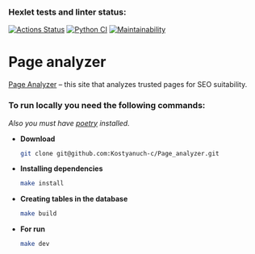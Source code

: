 ### Hexlet tests and linter status:

[![Actions Status](https://github.com/Kostyanuch-c/python-project-83/actions/workflows/hexlet-check.yml/badge.svg)](https://github.com/Kostyanuch-c/python-project-83/actions)  [![Python CI](https://github.com/Kostyanuch-c/python-project-83/actions/workflows/ci.yml/badge.svg)](https://github.com/Kostyanuch-c/python-project-83/actions/workflows/ci.yml)  [![Maintainability](https://api.codeclimate.com/v1/badges/b23b5a62d9cf63faf2bb/maintainability)](https://codeclimate.com/github/Kostyanuch-c/python-project-83/maintainability)

# Page analyzer

[Page Analyzer](https://page-analyzer-bvtc.onrender.com) – this site that analyzes trusted pages for SEO suitability.

### To run locally you need the following commands:

*Also you must have [poetry](https://python-poetry.org/docs/) installed.*

+ **Download**

  ```bash
  git clone git@github.com:Kostyanuch-c/Page_analyzer.git 
  ```
+ **Installing dependencies**
    ```bash
    make install 
  ```
+ **Creating tables in the database**
    ```bash
    make build 
  ```
+ **For run**
  ```bash
  make dev 
  ```
